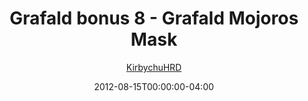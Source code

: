 ---
title: "Grafald bonus 8 - Grafald Mojoros Mask"
type: "image"
date: 2012-08-15T00:00:00-04:00
draft: false
categories:
- blog
- projects
- grafald
image_path: "../img/2012/bonus_8.png"
alt_text: ""
author: "[KirbychuHRD](https://cohost.org/KirbychuHRD)"
---